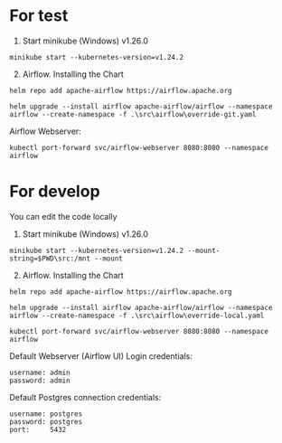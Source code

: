 # For test

1. Start minikube (Windows) v1.26.0

```
minikube start --kubernetes-version=v1.24.2
```

2. Airflow. Installing the Chart 

```
helm repo add apache-airflow https://airflow.apache.org

helm upgrade --install airflow apache-airflow/airflow --namespace airflow --create-namespace -f .\src\airflow\override-git.yaml

```

Airflow Webserver:

```
kubectl port-forward svc/airflow-webserver 8080:8080 --namespace airflow
```


# For develop

You can edit the code locally

1. Start minikube (Windows) v1.26.0

```
minikube start --kubernetes-version=v1.24.2 --mount-string=$PWD\src:/mnt --mount
```

2. Airflow. Installing the Chart 

```
helm repo add apache-airflow https://airflow.apache.org

helm upgrade --install airflow apache-airflow/airflow --namespace airflow --create-namespace -f .\src\airflow\override-local.yaml
```

```
kubectl port-forward svc/airflow-webserver 8080:8080 --namespace airflow
```

Default Webserver (Airflow UI) Login credentials:

    username: admin
    password: admin

Default Postgres connection credentials:

    username: postgres
    password: postgres
    port:     5432